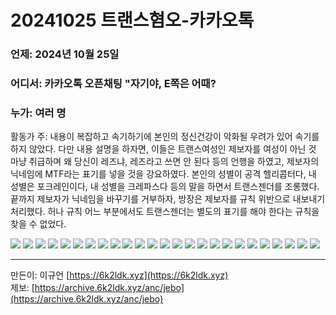 # 20241025 트랜스혐오-카카오톡
### 언제: 2024년 10월 25일
### 어디서: 카카오톡 오픈채팅 "자기야, E쪽은 어때?
### 누가: 여러 명

활동가 주: 내용이 복잡하고 속기하기에 본인의 정신건강이 악화될 우려가 있어 속기를 하지 않았다. 다만 내용 설명을 하자면, 이들은 트랜스여성인 제보자를 여성이 아닌 것 마냥 취급하며 왜 당신이 레즈냐, 레즈라고 쓰면 안 된다 등의 언행을 하였고, 제보자의 닉네임에 MTF라는 표기를 넣을 것을 강요하였다. 본인의 성별이 공격 헬리콥터다, 내 성별은 포크레인이다, 내 성별을 크레파스다 등의 말을 하면서 트랜스젠더를 조롱했다. 끝까지 제보자가 닉네임을 바꾸기를 거부하자, 방장은 제보자를 규칙 위반으로 내보내기 처리했다. 허나 규칙 어느 부분에서도 트랜스젠더는 별도의 표기를 해야 한다는 규칙을 찾을 수 없었다.

![](1.jpg)
![](2.jpg)
![](3.jpg)
![](4.jpg)
![](5.jpg)
![](6.jpg)
![](7.jpg)
![](8.jpg)
![](9.jpg)
![](10.jpg)
![](11.jpg)
![](12.jpg)
![](13.jpg)
![](14.jpg)
![](15.jpg)
![](16.jpg)
![](17.jpg)
![](18.jpg)
![](19.jpg)
![](20.jpg)
![](21.jpg)
![](22.jpg)
![](23.jpg)
![](24.jpg)
![](25.jpg)


------------------
만든이: 이규언 [https://6k2ldk.xyz](https://6k2ldk.xyz) <br>
제보: [https://archive.6k2ldk.xyz/anc/jebo](https://archive.6k2ldk.xyz/anc/jebo)
